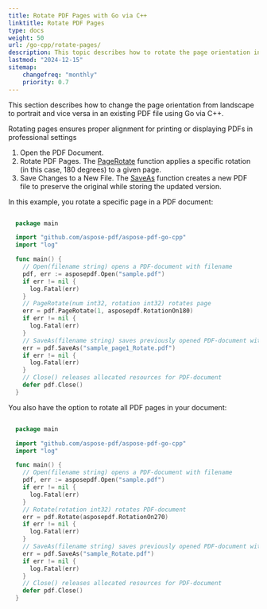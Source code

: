 ```yaml
---
title: Rotate PDF Pages with Go via C++ 
linktitle: Rotate PDF Pages
type: docs
weight: 50
url: /go-cpp/rotate-pages/
description: This topic describes how to rotate the page orientation in an existing PDF file programmatically with Go via C++ 
lastmod: "2024-12-15"
sitemap:
    changefreq: "monthly"
    priority: 0.7
---
```


This section describes how to change the page orientation from landscape to portrait and vice versa in an existing PDF file using Go via C++.

Rotating pages ensures proper alignment for printing or displaying PDFs in professional settings

1. Open the PDF Document.
1. Rotate PDF Pages. The [PageRotate](https://reference.aspose.com/pdf/go-cpp/organize/rotate/) function applies a specific rotation (in this case, 180 degrees) to a given page.
1. Save Changes to a New File. The [SaveAs](https://reference.aspose.com/pdf/go-cpp/core/saveas/) function creates a new PDF file to preserve the original while storing the updated version.

In this example, you rotate a specific page in a PDF document:

```go

  package main

  import "github.com/aspose-pdf/aspose-pdf-go-cpp"
  import "log"

  func main() {
    // Open(filename string) opens a PDF-document with filename
    pdf, err := asposepdf.Open("sample.pdf")
    if err != nil {
      log.Fatal(err)
    }
    // PageRotate(num int32, rotation int32) rotates page
    err = pdf.PageRotate(1, asposepdf.RotationOn180)
    if err != nil {
      log.Fatal(err)
    }
    // SaveAs(filename string) saves previously opened PDF-document with new filename
    err = pdf.SaveAs("sample_page1_Rotate.pdf")
    if err != nil {
      log.Fatal(err)
    }
    // Close() releases allocated resources for PDF-document
    defer pdf.Close()
  }
```

You also have the option to rotate all PDF pages in your document:

```go

  package main

  import "github.com/aspose-pdf/aspose-pdf-go-cpp"
  import "log"

  func main() {
    // Open(filename string) opens a PDF-document with filename
    pdf, err := asposepdf.Open("sample.pdf")
    if err != nil {
      log.Fatal(err)
    }
    // Rotate(rotation int32) rotates PDF-document
    err = pdf.Rotate(asposepdf.RotationOn270)
    if err != nil {
      log.Fatal(err)
    }
    // SaveAs(filename string) saves previously opened PDF-document with new filename
    err = pdf.SaveAs("sample_Rotate.pdf")
    if err != nil {
      log.Fatal(err)
    }
    // Close() releases allocated resources for PDF-document
    defer pdf.Close()
  }
```